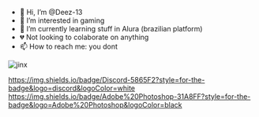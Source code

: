 - 👋 Hi, I’m @Deez-13
- 👀 I’m interested in gaming
- 🌱 I’m currently learning stuff in Alura (brazilian platform)
- 💔 Not looking to colaborate on anything
- 📫 How to reach me: you dont

<!---
Deez-13/Deez-13 is a ✨ special ✨ repository because its `README.md` (this file) appears on your GitHub profile.
You can click the Preview link to take a look at your changes.
--->
![jinx](https://user-images.githubusercontent.com/105502815/168305796-9d387e7f-c4a7-4a3b-9733-aaa16616663e.jpg)

https://img.shields.io/badge/Discord-5865F2?style=for-the-badge&logo=discord&logoColor=white
https://img.shields.io/badge/Adobe%20Photoshop-31A8FF?style=for-the-badge&logo=Adobe%20Photoshop&logoColor=black
